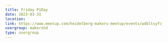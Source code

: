 ```yaml
---
title: Friday PiDay
date: 2023-03-31
location: 
link: https://www.meetup.com/heidelberg-makers-meetup/events/wdbltsyfcfbpc/
usergroup: makershd
type: usergroup
---
```

